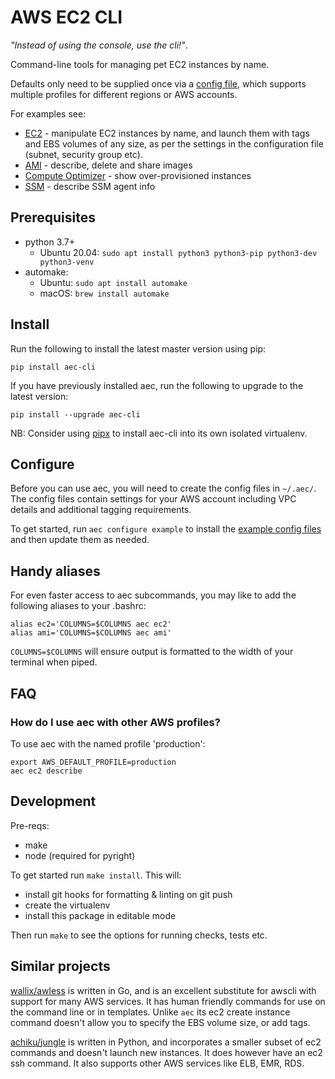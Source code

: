 # AWS EC2 CLI

_"Instead of using the console, use the cli!"_.

Command-line tools for managing pet EC2 instances by name.

Defaults only need to be supplied once via a [config file](src/aec/config-example/ec2.toml), which supports multiple profiles for different regions or AWS accounts.

For examples see:

- [EC2](docs/ec2.md) - manipulate EC2 instances by name, and launch them with tags and EBS volumes of any size, as per the settings in the configuration file (subnet, security group etc).
- [AMI](docs/ami.md) - describe, delete and share images
- [Compute Optimizer](docs/compute-optimizer.md) - show over-provisioned instances
- [SSM](docs/ssm.md) - describe SSM agent info

## Prerequisites

- python 3.7+
  - Ubuntu 20.04: `sudo apt install python3 python3-pip python3-dev python3-venv`
- automake:
  - Ubuntu: `sudo apt install automake`
  - macOS: `brew install automake`

## Install

Run the following to install the latest master version using pip:

```
pip install aec-cli
```

If you have previously installed aec, run the following to upgrade to the latest version:

```
pip install --upgrade aec-cli
```

NB: Consider using [pipx](https://github.com/pipxproject/pipx) to install aec-cli into its own isolated virtualenv.

## Configure

Before you can use aec, you will need to create the config files in `~/.aec/`. The config files contain settings for your AWS account including VPC details and additional tagging requirements.

To get started, run `aec configure example` to install the [example config files](src/aec/config-example/) and then update them as needed.

## Handy aliases

For even faster access to aec subcommands, you may like to add the following aliases to your .bashrc:

```
alias ec2='COLUMNS=$COLUMNS aec ec2'
alias ami='COLUMNS=$COLUMNS aec ami'
```

`COLUMNS=$COLUMNS` will ensure output is formatted to the width of your terminal when piped.

## FAQ

### How do I use aec with other AWS profiles?

To use aec with the named profile 'production':

```
export AWS_DEFAULT_PROFILE=production
aec ec2 describe
```

## Development

Pre-reqs:

- make
- node (required for pyright)

To get started run `make install`. This will:

- install git hooks for formatting & linting on git push
- create the virtualenv
- install this package in editable mode

Then run `make` to see the options for running checks, tests etc.

## Similar projects

[wallix/awless](https://github.com/wallix/awless) is written in Go, and is an excellent substitute for awscli with
support for many AWS services. It has human friendly commands for use on the command line or in templates. Unlike `aec` its ec2 create instance command doesn't allow you to specify the EBS volume size, or add tags.

[achiku/jungle](https://github.com/achiku/jungle) is written in Python, and incorporates a smaller subset of ec2 commands and doesn't launch new instances. It does however have an ec2 ssh command. It also supports other AWS services like ELB, EMR, RDS.
